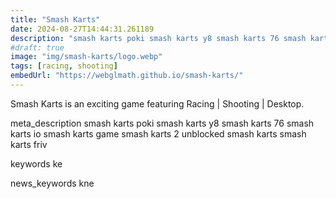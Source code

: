 ```yaml
---
title: "Smash Karts"
date: 2024-08-27T14:44:31.261189
description: "smash karts poki smash karts y8 smash karts 76 smash karts io smash karts game smash karts 2 unblocked smash karts smash karts friv"
#draft: true
image: "img/smash-karts/logo.webp"
tags: [racing, shooting]
embedUrl: "https://webglmath.github.io/smash-karts/"
---
```


Smash Karts is an exciting game featuring Racing | Shooting | Desktop.

meta_description
smash karts poki smash karts y8 smash karts 76 smash karts io smash karts game smash karts 2 unblocked smash karts smash karts friv


keywords
ke


news_keywords
kne

